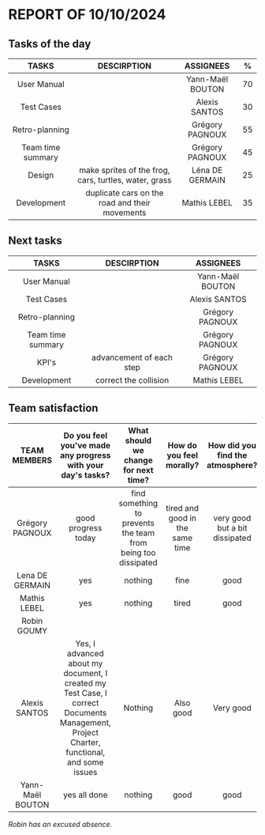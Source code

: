 # REPORT OF 10/10/2024

## Tasks of the day

| TASKS | DESCIRPTION | ASSIGNEES | % |
| :-: | :-: | :-: | :-: |
| User Manual |  | Yann-Maël BOUTON | 70 |
| Test Cases |  | Alexis SANTOS | 30 |
| Retro-planning |  | Grégory PAGNOUX | 55 |
| Team time summary |  | Grégory PAGNOUX | 45 |
| Design | make sprites of the frog, cars, turtles, water, grass | Léna DE GERMAIN | 25 |
| Development | duplicate cars on the road and their movements | Mathis LEBEL | 35 |

## Next tasks

| TASKS | DESCIRPTION | ASSIGNEES |
| :-: | :-: | :-: |
| User Manual |  | Yann-Maël BOUTON |
| Test Cases |  | Alexis SANTOS |
| Retro-planning |  | Grégory PAGNOUX |
| Team time summary |  | Grégory PAGNOUX |
| KPI's | advancement of each step | Grégory PAGNOUX |
| Development | correct the collision | Mathis LEBEL |

## Team satisfaction

| TEAM MEMBERS | Do you feel you've made any progress with your day's tasks? | What should we change for next time? | How do you feel morally? | How did you find the atmosphere? | WARNING OF THE DAY | TOTAL WARNINGS |
| :-: | :-: | :-: | :-: | :-: | :-: | :-: |
| Grégory PAGNOUX | good progress today | find something to prevents the team from being too dissipated | tired and good in the same time | very good but a bit dissipated | 0 | 0 |
| Lena DE GERMAIN | yes | nothing | fine | good | 0 | 0 |
| Mathis LEBEL | yes | nothing | tired | good | 0 | 0 |
| Robin GOUMY |  |  |  |  | 0 | 0 |
| Alexis SANTOS | Yes, I advanced about my document, I created my Test Case, I correct Documents Management, Project Charter, functional, and some issues | Nothing | Also good | Very good | 0 | 0 |
| Yann-Maël BOUTON | yes all done | nothing | good | good | 0 | 0 |

*Robin has an excused absence.*
